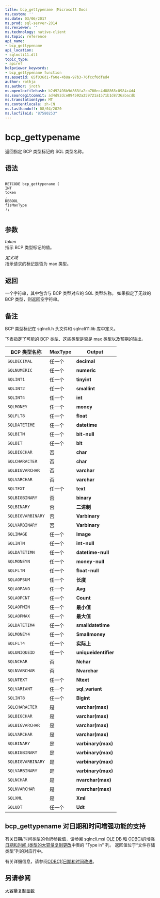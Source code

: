 ```yaml
---
title: bcp_gettypename |Microsoft Docs
ms.custom: ''
ms.date: 03/06/2017
ms.prod: sql-server-2014
ms.reviewer: ''
ms.technology: native-client
ms.topic: reference
api_name:
- bcp_gettypename
api_location:
- sqlncli11.dll
topic_type:
- apiref
helpviewer_keywords:
- bcp_gettypename function
ms.assetid: 65f036d1-f60e-4b8a-97b3-76fccf0dfed4
author: rothja
ms.author: jroth
ms.openlocfilehash: b2d92498b9d863fa2cb700ec4d88868c0984c4d4
ms.sourcegitcommit: ad4d92dce894592a259721a1571b1d8736abacdb
ms.translationtype: MT
ms.contentlocale: zh-CN
ms.lasthandoff: 08/04/2020
ms.locfileid: "87580253"
---
```

# <a name="bcp_gettypename"></a>bcp_gettypename
  返回指定 BCP 类型标记的 SQL 类型名称。  
  
## <a name="syntax"></a>语法  
  
```  
  
RETCODE bcp_gettypename (  
INT   
token  
,  
DBBOOL   
fIsMaxType  
);  
  
```  
  
## <a name="arguments"></a>参数  
 *token*  
 指示 BCP 类型标记的值。  
  
 *定义域*  
 指示请求的标记是否为 max 类型。  
  
## <a name="returns"></a>返回  
 一个字符串，其中包含与 BCP 类型对应的 SQL 类型名称。 如果指定了无效的 BCP 类型，则返回空字符串。  
  
## <a name="remarks"></a>备注  
 BCP 类型标记在 sqlncli.h 头文件和 sqlncli11.lib 库中定义。  
  
 下表指定了可能的 BCP 类型、这些类型是否是 max 类型以及预期的输出。  
  
|BCP 类型名称|MaxType|Output|  
|-------------------|-------------|------------|  
|`SQLDECIMAL`|任一个|**decimal**|  
|`SQLNUMERIC`|任一个|**numeric**|  
|`SQLINT1`|任一个|**tinyint**|  
|`SQLINT2`|任一个|**smallint**|  
|`SQLINT4`|任一个|**int**|  
|`SQLMONEY`|任一个|**money**|  
|`SQLFLT8`|任一个|**float**|  
|`SQLDATETIME`|任一个|**datetime**|  
|`SQLBITN`|任一个|**bit-null**|  
|`SQLBIT`|任一个|**bit**|  
|`SQLBIGCHAR`|否|**char**|  
|`SQLCHARACTER`|否|**char**|  
|`SQLBIGVARCHAR`|否|**varchar**|  
|`SQLVARCHAR`|否|**varchar**|  
|`SQLTEXT`|任一个|**text**|  
|`SQLBIGBINARY`|否|**binary**|  
|`SQLBINARY`|否|**二进制**|  
|`SQLBIGVARBINARY`|否|**Varbinary**|  
|`SQLVARBINARY`|否|**Varbinary**|  
|`SQLIMAGE`|任一个|**Image**|  
|`SQLINTN`|任一个|**int-null**|  
|`SQLDATETIMN`|任一个|**datetime-null**|  
|`SQLMONEYN`|任一个|**money-null**|  
|`SQLFLTN`|任一个|**float-null**|  
|`SQLAOPSUM`|任一个|**长度**|  
|`SQLAOPAVG`|任一个|**Avg**|  
|`SQLAOPCNT`|任一个|**Count**|  
|`SQLAOPMIN`|任一个|**最小值**|  
|`SQLAOPMAX`|任一个|**最大值**|  
|`SQLDATETIM4`|任一个|**smalldatetime**|  
|`SQLMONEY4`|任一个|**Smallmoney**|  
|`SQLFLT4`|任一个|**实际上**|  
|`SQLUNIQUEID`|任一个|**uniqueidentifier**|  
|`SQLNCHAR`|否|**Nchar**|  
|`SQLNVARCHAR`|否|**Nvarchar**|  
|`SQLNTEXT`|任一个|**Ntext**|  
|`SQLVARIANT`|任一个|**sql_variant**|  
|`SQLINT8`|任一个|**Bigint**|  
|`SQLCHARACTER`|是|**varchar(max)**|  
|`SQLBIGCHAR`|是|**varchar(max)**|  
|`SQLBIGVARCHAR`|是|**varchar(max)**|  
|`SQLVARCHAR`|是|**varchar(max)**|  
|`SQLBINARY`|是|**varbinary(max)**|  
|`SQLBIGBINARY`|是|**varbinary(max)**|  
|`SQLBIGVARBINARY`|是|**varbinary(max)**|  
|`SQLVARBINARY`|是|**varbinary(max)**|  
|`SQLNCHAR`|是|**nvarchar(max)**|  
|`SQLNVARCHAR`|是|**nvarchar(max)**|  
|`SQLXML`|是|**Xml**|  
|`SQLUDT`|任一个|**Udt**|  
  
## <a name="bcp_gettypename-support-for-enhanced-date-and-time-features"></a>bcp_gettypename 对日期和时间增强功能的支持  
 有关日期/时间类型的令牌参数值，请参阅 sqlncli.msi [OLE DB 和 ODBC&#41;的增强日期和时间 &#40;类型的大容量复制更改](../native-client-odbc-date-time/bulk-copy-changes-for-enhanced-date-and-time-types-ole-db-and-odbc.md)中表的 "Type in" 列。 返回值位于“文件存储类型”列的对应行中。  
  
 有关详细信息，请参阅[ODBC&#41;&#40;日期和时间改进](../native-client-odbc-date-time/date-and-time-improvements-odbc.md)。  
  
## <a name="see-also"></a>另请参阅  
 [大容量复制函数](sql-server-driver-extensions-bulk-copy-functions.md)  
  
  
